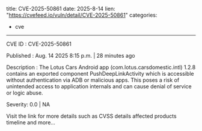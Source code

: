  
title: CVE-2025-50861
date: 2025-8-14
lien: "https://cvefeed.io/vuln/detail/CVE-2025-50861"
categories:
  - cve
---

CVE ID : CVE-2025-50861

Published :  Aug. 14
2025
8:15 p.m. | 28 minutes ago

Description : The Lotus Cars Android app (com.lotus.carsdomestic.intl) 1.2.8 contains an exported component
PushDeepLinkActivity
which is accessible without authentication via ADB or malicious apps. This poses a risk of unintended access to application internals and can cause denial of service or logic abuse.

Severity: 0.0 | NA

Visit the link for more details
such as CVSS details
affected products
timeline
and more...
